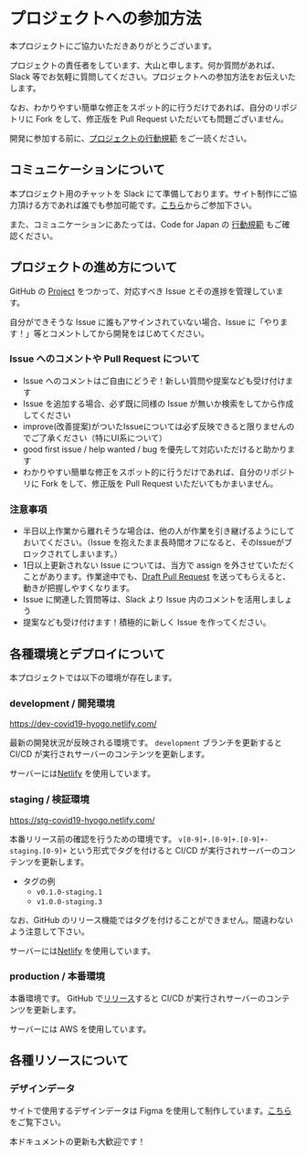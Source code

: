 # プロジェクトへの参加方法

本プロジェクトにご協力いただきありがとうございます。

プロジェクトの責任者をしています、大山と申します。何か質問があれば、Slack 等でお気軽に質問してください。プロジェクトへの参加方法をお伝えいたします。

なお、わかりやすい簡単な修正をスポット的に行うだけであれば、自分のリポジトリに Fork をして、修正版を Pull Request いただいても問題ございません。

開発に参加する前に、[プロジェクトの行動規範](CODE_OF_CONDUCT.md) をご一読ください。

## コミュニケーションについて

本プロジェクト用のチャットを Slack にて準備しております。サイト制作にご協力頂ける方であれば誰でも参加可能です。[こちら](https://join.slack.com/t/stop-covid19-hyogo/shared_invite/zt-cq8r7q3a-Pr4UyYDeKjyr8z4N6HbwLg)からご参加下さい。

また、コミュニケーションにあたっては、Code for Japan の [行動規範](https://github.com/codeforjapan/codeofconduct) もご確認ください。

## プロジェクトの進め方について

GitHub の [Project](https://github.com/stop-covid19-hyogo/covid19/projects/1) をつかって、対応すべき Issue とその進捗を管理しています。

自分ができそうな Issue に誰もアサインされていない場合、Issue に「やります！」等とコメントしてから開発をはじめてください。

### Issue へのコメントや Pull Request について

- Issue へのコメントはご自由にどうぞ！新しい質問や提案なども受け付けます
- Issue を追加する場合、必ず既に同様の Issue が無いか検索をしてから作成してください
- improve(改善提案)がついたIssueについては必ず反映できると限りませんのでご了承ください（特にUI系について）
- good first issue / help wanted / bug を優先して対応いただけると助かります
- わかりやすい簡単な修正をスポット的に行うだけであれば、自分のリポジトリに Fork をして、修正版を Pull Request いただいてもかまいません。

### 注意事項

- 半日以上作業から離れそうな場合は、他の人が作業を引き継げるようにしておいてください。（Issue を抱えたまま長時間オフになると、そのIssueがブロックされてしまいます。）
- 1日以上更新されない Issue については、当方で assign を外させていただくことがあります。作業途中でも、[Draft Pull Request](https://qiita.com/tatane616/items/13da1b6797a7b871ad58) を送ってもらえると、動きが把握しやすくなります。
- Issue に関連した質問等は、Slack より Issue 内のコメントを活用しましょう
- 提案なども受け付けます！積極的に新しく Issue を作ってください。


## 各種環境とデプロイについて

本プロジェクトでは以下の環境が存在します。

### development / 開発環境

https://dev-covid19-hyogo.netlify.com/

最新の開発状況が反映される環境です。 `development` ブランチを更新すると CI/CD が実行されサーバーのコンテンツを更新します。

サーバーには[Netlify](https://www.netlify.com/) を使用しています。

### staging / 検証環境

https://stg-covid19-hyogo.netlify.com/


本番リリース前の確認を行うための環境です。 `v[0-9]+.[0-9]+.[0-9]+-staging.[0-9]+` という形式でタグを付けると CI/CD が実行されサーバーのコンテンツを更新します。

- タグの例
    - `v0.1.0-staging.1`
    - `v1.0.0-staging.3`

なお、GitHub のリリース機能ではタグを付けることができません。間違わないよう注意して下さい。

サーバーには[Netlify](https://www.netlify.com/) を使用しています。

### production / 本番環境

本番環境です。 GitHub で[リリース](https://github.com/stop-covid19-hyogo/covid19/releases)すると CI/CD が実行されサーバーのコンテンツを更新します。

サーバーには AWS を使用しています。

## 各種リソースについて

### デザインデータ

サイトで使用するデザインデータは Figma を使用して制作しています。[こちら](https://www.figma.com/files/recent)をご覧下さい。

本ドキュメントの更新も大歓迎です！
